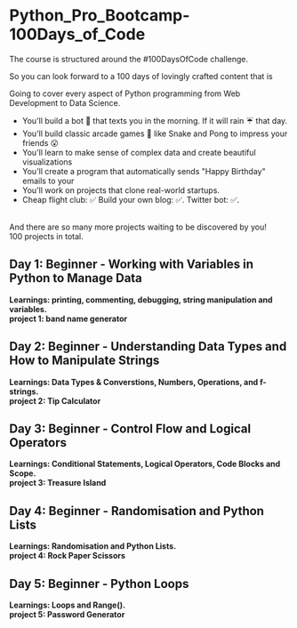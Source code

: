 # Python_Pro_Bootcamp-100Days_of_Code
The course is structured around the #100DaysOfCode challenge.

So you can look forward to a 100 days of lovingly crafted content that is

Going to cover every aspect of Python programming from Web Development to Data Science.

- You'll build a bot 🤖 that texts you in the morning. If it will rain ☔️ that day.<br>
- You'll build classic arcade games 👾 like Snake and Pong to impress your friends 😮 <br>
- You'll learn to make sense of complex data and create beautiful visualizations <br>
- You'll create a program that automatically sends "Happy Birthday" emails to your <br>
- You'll work on projects that clone real-world startups.<br>
- Cheap flight club: ✅ Build your own blog: ✅. Twitter bot: ✅. <br>
<br>
And there are so many more projects waiting to be discovered by you!
<br>
100 projects in total.

## Day 1: Beginner - Working with Variables in Python to Manage Data
<b>Learnings: printing, commenting, debugging, string manipulation and variables<b>.<br>
project 1: band name generator

## Day 2: Beginner - Understanding Data Types and How to Manipulate Strings
Learnings: <b>Data Types & Converstions, Numbers, Operations, and f-strings<b>.<br>
project 2: Tip Calculator

## Day 3: Beginner - Control Flow and Logical Operators
Learnings: <b>Conditional Statements, Logical Operators, Code Blocks and Scope<b>.<br>
project 3: Treasure Island

## Day 4: Beginner - Randomisation and Python Lists
Learnings: <b>Randomisation and Python Lists<b>.<br>
project 4: Rock Paper Scissors

## Day 5: Beginner - Python Loops
Learnings: <b>Loops and Range()<b>.<br>
project 5: Password Generator

